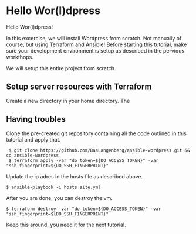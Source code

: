 # Hello Wor(l)dpress

Hello Wor(l)dpress!

In this excercise, we will install Wordpress from scratch. Not manually of course, but using Terraform and Ansible! Before starting this tutorial, make sure your development environment is setup as described in the pervious workthops.

We will setup this entire project from scratch.

## Setup server resources with Terraform

Create a new directory in your home directory. The 

## Having troubles

Clone the pre-created git repository containing all the code outlined in this tutorial and apply that.

```shell
 $ git clone https://github.com/BasLangenberg/ansible-wordpress.git && cd ansible-wordpress
 $ terraform apply -var "do_token=${DO_ACCESS_TOKEN}" -var "ssh_fingerprint=${DO_SSH_FINGERPRINT}"
```

Update the ip adres in the hosts file as described above.

```shell
$ ansible-playbook -i hosts site.yml
```

After you are done, you can destroy the vm.

```shell
$ terraform destroy -var "do_token=${DO_ACCESS_TOKEN}" -var "ssh_fingerprint=${DO_SSH_FINGERPRINT}"
```

Keep this around, you need it for the next tutorial.